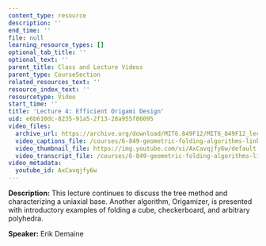 ```yaml
---
content_type: resource
description: ''
end_time: ''
file: null
learning_resource_types: []
optional_tab_title: ''
optional_text: ''
parent_title: Class and Lecture Videos
parent_type: CourseSection
related_resources_text: ''
resource_index_text: ''
resourcetype: Video
start_time: ''
title: 'Lecture 4: Efficient Origami Design'
uid: e6b610dc-8235-91a5-2f13-28a955f86095
video_files:
  archive_url: https://archive.org/download/MIT6.849F12/MIT6_849F12_lec04_300k.mp4
  video_captions_file: /courses/6-849-geometric-folding-algorithms-linkages-origami-polyhedra-fall-2012/b69243de951d518288f5acf21627b528_AxCavqjfy6w.vtt
  video_thumbnail_file: https://img.youtube.com/vi/AxCavqjfy6w/default.jpg
  video_transcript_file: /courses/6-849-geometric-folding-algorithms-linkages-origami-polyhedra-fall-2012/4dfe7a2f3bd689730752e005f5a0dcbb_AxCavqjfy6w.pdf
video_metadata:
  youtube_id: AxCavqjfy6w
---
```


**Description:** This lecture continues to discuss the tree method and characterizing a uniaxial base. Another algorithm, Origamizer, is presented with introductory examples of folding a cube, checkerboard, and arbitrary polyhedra.

**Speaker:** Erik Demaine
